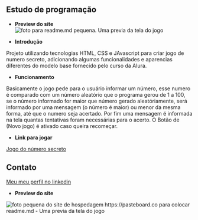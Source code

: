 ## Estudo de programação

- **Preview do site**
![foto para readme.md pequena. Uma previa da tela do jogo](https://github.com/user-attachments/assets/3328cb3f-d873-48cb-a702-01448b8bab43)


- **Introdução**

Projeto utilizando tecnologias HTML, CSS e JAvascript para criar jogo de numero secreto, adicionando algumas funcionalidades e aparencias diferentes do modelo base fornecido pelo curso da Alura.

- **Funcionamento**

Basicamente o jogo pede para o usuário informar um número, esse numero é comparado com um número aleatório que o programa gerou de 1 a 100, se o número informado for maior que número gerado aleatóriamente, será informado por uma mensagem (o número é maior) ou menor da mesma forma, até que o numero seja acertado. Por fim uma mensagem é informada na tela quantas tentativas foram necessárias para o acerto. O Botão de (Novo jogo) é ativado caso queira recomeçar.

- **Link para jogar**

[Jogo do número secreto](http://127.0.0.1:5500/index.html)


## Contato
[Meu meu perfil no linkedin](https://www.linkedin.com/in/fernando-barros-2140b344/)


- **Preview do site**

![foto pequena do site de hospedagem https://pasteboard.co para colocar readme.md - Uma previa da tela do jogo](https://gcdnb.pbrd.co/images/F8KVE9qMWr8k.png?o=1)